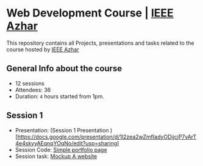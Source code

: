 # Web Development Course | [IEEE Azhar](https://www.facebook.com/IEEE.AlAzhar)

This repository contains all Projects, presentations and tasks related to the course hosted by [IEEE Azhar](https://www.facebook.com/IEEE.AlAzhar)

## General Info about the course

- 12 sessions
- Attendees: 36
- Duration: `4` hours started from 1pm.

## Session 1

- Presentation: (Session 1 Presentation )[https://docs.google.com/presentation/d/1l2zea2wZmfIadyODijcjP7vArT4e4skyyAEqnqYOqNo/edit?usp=sharing]
- Session Code: [Simple portfolio page](https://github.com/mohamedsaad4/Web-development-Code-Baker-6.0-course--IEEE/tree/session1/code)
- Session task: [Mockup A website](https://github.com/mohamedsaad4/Web-development-Code-Baker-6.0-course--IEEE/tree/session1/task)
